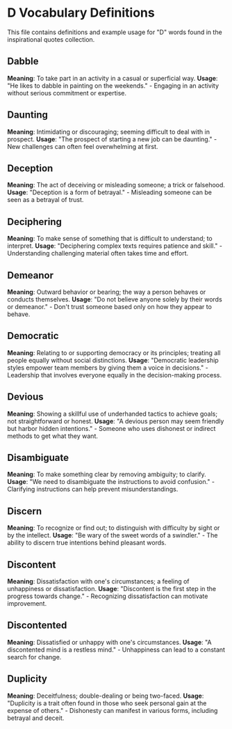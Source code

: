 # D Vocabulary Definitions

This file contains definitions and example usage for "D" words found in the inspirational quotes collection.

<!-- Add vocabulary words here following the format:
## WordName

**Meaning**: Clear, concise definition of the word.
**Usage**: "Quote or example sentence." - Explanation of the usage context.
-->

## Dabble

**Meaning**: To take part in an activity in a casual or superficial way.
**Usage**: "He likes to dabble in painting on the weekends." - Engaging in an activity without serious commitment or expertise.

## Daunting

**Meaning**: Intimidating or discouraging; seeming difficult to deal with in prospect.
**Usage**: "The prospect of starting a new job can be daunting." - New challenges can often feel overwhelming at first.

## Deception

**Meaning**: The act of deceiving or misleading someone; a trick or falsehood.
**Usage**: "Deception is a form of betrayal." - Misleading someone can be seen as a betrayal of trust.

## Deciphering

**Meaning**: To make sense of something that is difficult to understand; to interpret.
**Usage**: "Deciphering complex texts requires patience and skill." - Understanding challenging material often takes time and effort.

## Demeanor

**Meaning**: Outward behavior or bearing; the way a person behaves or conducts themselves.
**Usage**: "Do not believe anyone solely by their words or demeanor." - Don't trust someone based only on how they appear to behave.

## Democratic

**Meaning**: Relating to or supporting democracy or its principles; treating all people equally without social distinctions.
**Usage**: "Democratic leadership styles empower team members by giving them a voice in decisions." - Leadership that involves everyone equally in the decision-making process.

## Devious

**Meaning**: Showing a skillful use of underhanded tactics to achieve goals; not straightforward or honest.
**Usage**: "A devious person may seem friendly but harbor hidden intentions." - Someone who uses dishonest or indirect methods to get what they want.

## Disambiguate

**Meaning**: To make something clear by removing ambiguity; to clarify.
**Usage**: "We need to disambiguate the instructions to avoid confusion." - Clarifying instructions can help prevent misunderstandings.

## Discern

**Meaning**: To recognize or find out; to distinguish with difficulty by sight or by the intellect.
**Usage**: "Be wary of the sweet words of a swindler." - The ability to discern true intentions behind pleasant words.

## Discontent

**Meaning**: Dissatisfaction with one's circumstances; a feeling of unhappiness or dissatisfaction.
**Usage**: "Discontent is the first step in the progress towards change." - Recognizing dissatisfaction can motivate improvement.

## Discontented

**Meaning**: Dissatisfied or unhappy with one's circumstances.
**Usage**: "A discontented mind is a restless mind." - Unhappiness can lead to a constant search for change.

## Duplicity

**Meaning**: Deceitfulness; double-dealing or being two-faced.
**Usage**: "Duplicity is a trait often found in those who seek personal gain at the expense of others." - Dishonesty can manifest in various forms, including betrayal and deceit.
